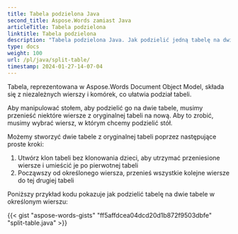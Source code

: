 ```yaml
---
title: Tabela podzielona Java
second_title: Aspose.Words zamiast Java
articleTitle: Tabela podzielona
linktitle: Tabela podzielona
description: "Tabela podzielona Java. Jak podzielić jedną tabelę na dwie oddzielne tabele Java."
type: docs
weight: 100
url: /pl/java/split-table/
timestamp: 2024-01-27-14-07-04
---
```


Tabela, reprezentowana w Aspose.Words Document Object Model, składa się z niezależnych wierszy i komórek, co ułatwia podział tabeli.

Aby manipulować stołem, aby podzielić go na dwie tabele, musimy przenieść niektóre wiersze z oryginalnej tabeli na nową. Aby to zrobić, musimy wybrać wiersz, w którym chcemy podzielić stół.

Możemy stworzyć dwie tabele z oryginalnej tabeli poprzez następujące proste kroki:

1. Utwórz klon tabeli bez klonowania dzieci, aby utrzymać przeniesione wiersze i umieścić je po pierwotnej tabeli
2. Począwszy od określonego wiersza, przenieś wszystkie kolejne wiersze do tej drugiej tabeli

Poniższy przykład kodu pokazuje jak podzielić tabelę na dwie tabele w określonym wierszu:

{{< gist "aspose-words-gists" "ff5affdcea04dcd20d1b872f9503dbfe" "split-table.java" >}}
